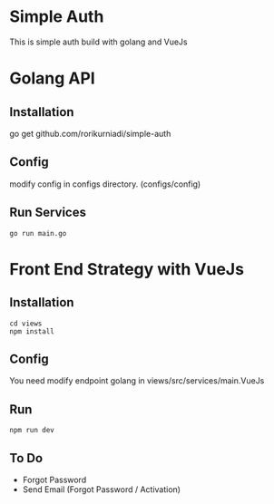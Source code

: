 # Simple Auth
This is simple auth build with golang and VueJs

# Golang API
## Installation
go get github.com/rorikurniadi/simple-auth

## Config
modify config in configs directory. (configs/config)

## Run Services
```
go run main.go
```

# Front End Strategy with VueJs
## Installation
```
cd views
npm install
```

## Config
You need modify endpoint golang in views/src/services/main.VueJs

## Run
```
npm run dev
```

## To Do
- Forgot Password
- Send Email (Forgot Password / Activation)